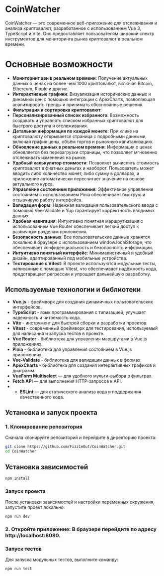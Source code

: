# CoinWatcher

CoinWatcher — это современное веб-приложение для отслеживания и анализа криптовалют, разработанное с использованием Vue 3, TypeScript и Vite. Оно предоставляет пользователям широкий спектр инструментов для мониторинга рынка криптовалют в реальном времени.

# Основные возможности
- **Мониторинг цен в реальном времени**: Получение актуальных данных о ценах на более чем 1000 криптовалют, включая Bitcoin, Ethereum, Ripple и другие.
- **Интерактивные графики**: Визуализация исторических данных и динамики цен с помощью интеграции с ApexCharts, позволяющая анализировать тренды и принимать обоснованные решения.
- **Фильтрация и сортировка криптовалют**:
- **Персонализированный список избранного**: Возможность создавать и управлять списком избранных криптовалют для быстрого доступа и отслеживания.
- **Детальная информация по каждой монете**: При клике на криптовалюту открывается страница с подробными данными, включая график цены, объём торгов и рыночную капитализацию.
- **Обновление данных в реальном времени**: Информация о ценах обновляется без перезагрузки страницы, что позволяет мгновенно отслеживать изменения на рынке.
- **Удобный калькулятор стоимости**: Позволяет вычислять стоимость криптовалют в фиатных деньгах и наоборот. Пользователь может вводить либо количество монет, либо сумму в долларах, а приложение автоматически пересчитает значение на основе актуального курса.
- **Управление состоянием приложения**: Эффективное управление состоянием с использованием Pinia обеспечивает быструю и отзывчивую работу интерфейса.
- **Валидация форм**: Надежная валидация пользовательского ввода с помощью Vee-Validate и Yup гарантирует корректность вводимых данных.
- **Удобная навигация**: Интуитивно понятная маршрутизация с использованием Vue Router обеспечивает легкий доступ к различным разделам приложения.
- **Безопасность данных**: Все пользовательские данные хранятся локально в браузере с использованием window.localStorage, что обеспечивает конфиденциальность и безопасность информации.
- **Интуитивно понятный интерфейс**: Минималистичный и удобный дизайн, адаптированный под мобильные устройства.
- **Тестирование с Vitest**: В проекте используются модульные тесты, написанные с помощью Vitest, что обеспечивает надёжность кода, предотвращает регрессии и упрощает дальнейшую разработку.

## Используемые технологии и библиотеки
- **Vue.js** - фреймворк для создания динамичных пользовательских интерфейсов.
- **TypeScript** - язык программирования с типизацией, улучшает надежность и читаемость кода.
- **Vite** - инструмент для быстрой сборки и разработки проектов.
- **Vitest** -  современный фреймворк для тестирования, используемый для написания и запуска тестов в проекте.
- **Vue Router** -  библиотека для управления маршрутами в Vue.js приложениях.
- **Pinia** - библиотека для управления состоянием в Vue.js приложениях.
- **Vee-Validate** - библиотека для валидации данных в формах.
- **ApexCharts** - библиотека для создания интерактивных графиков и диаграмм.
- **VueForm Multiselect** — для удобного мульти-выбора в фильтрах.
- **Fetch API** — для выполнения HTTP-запросов к API.
- - **ESLint** — для статического анализа кода и поддержания качественного кода.

## Установка и запуск проекта

### 1. Клонирование репозитория
Сначала клонируйте репозиторий и перейдите в директорию проекта:
```bash
git clone https://github.com/Fizz1eOut/CoinWatcher.git
cd CoinWatcher
```

## Установка зависимостей
```sh
npm install
```

### Запуск проекта
После установки зависимостей и настройки переменных окружения, запустите проект локально:
```sh
npm run dev
```
### 2. Откройте приложение: В браузере перейдите по адресу http://localhost:8080.

### Запуск тестов
Для запуска модульных тестов, выполните команду:
```sh
npm run test
```
